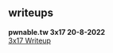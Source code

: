 ## writeups

**pwnable.tw 3x17 20-8-2022**  
[3x17 Writeup](/ctf/blob/main/pwnable.tw/3x17/notes.html)
